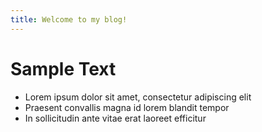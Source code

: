```yaml
---
title: Welcome to my blog!
---
```


# Sample Text

- Lorem ipsum dolor sit amet, consectetur adipiscing elit
- Praesent convallis magna id lorem blandit tempor
- In sollicitudin ante vitae erat laoreet efficitur

